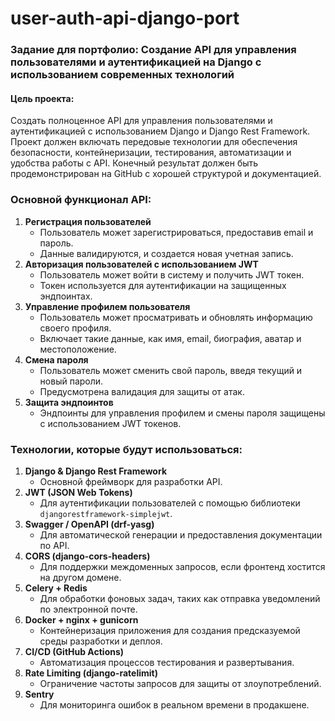 # user-auth-api-django-port

### **Задание для портфолио: Создание API для управления пользователями и аутентификацией на Django с использованием современных технологий**

#### **Цель проекта:**

Создать полноценное API для управления пользователями и аутентификацией с использованием Django и Django Rest Framework. Проект должен включать передовые технологии для обеспечения безопасности, контейнеризации, тестирования, автоматизации и удобства работы с API. Конечный результат должен быть продемонстрирован на GitHub с хорошей структурой и документацией.

### **Основной функционал API:**

1. **Регистрация пользователей**
   * Пользователь может зарегистрироваться, предоставив email и пароль.
   * Данные валидируются, и создается новая учетная запись.
2. **Авторизация пользователей с использованием JWT**
   * Пользователь может войти в систему и получить JWT токен.
   * Токен используется для аутентификации на защищенных эндпоинтах.
3. **Управление профилем пользователя**
   * Пользователь может просматривать и обновлять информацию своего профиля.
   * Включает такие данные, как имя, email, биография, аватар и местоположение.
4. **Смена пароля**
   * Пользователь может сменить свой пароль, введя текущий и новый пароли.
   * Предусмотрена валидация для защиты от атак.
5. **Защита эндпоинтов**
   * Эндпоинты для управления профилем и смены пароля защищены с использованием JWT токенов.

### **Технологии, которые будут использоваться:**

1. **Django & Django Rest Framework**
   * Основной фреймворк для разработки API.
2. **JWT (JSON Web Tokens)**
   * Для аутентификации пользователей с помощью библиотеки `djangorestframework-simplejwt`.
3. **Swagger / OpenAPI (drf-yasg)**
   * Для автоматической генерации и предоставления документации по API.
4. **CORS (django-cors-headers)**
   * Для поддержки междоменных запросов, если фронтенд хостится на другом домене.
5. **Celery + Redis**
   * Для обработки фоновых задач, таких как отправка уведомлений по электронной почте.
6. **Docker + nginx + gunicorn**
   * Контейнеризация приложения для создания предсказуемой среды разработки и деплоя.
7. **CI/CD (GitHub Actions)**
   * Автоматизация процессов тестирования и развертывания.
8. **Rate Limiting (django-ratelimit)**
   * Ограничение частоты запросов для защиты от злоупотреблений.
9. **Sentry**
   * Для мониторинга ошибок в реальном времени в продакшене.
